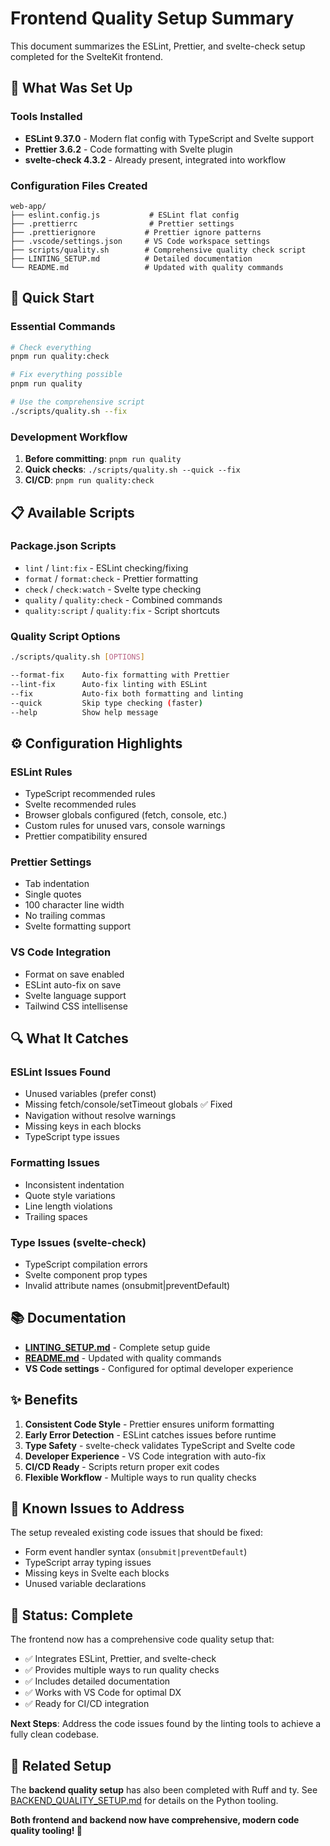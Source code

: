 # Frontend Quality Setup Summary

This document summarizes the ESLint, Prettier, and svelte-check setup completed for the SvelteKit frontend.

## 🎯 What Was Set Up

### Tools Installed
- **ESLint 9.37.0** - Modern flat config with TypeScript and Svelte support
- **Prettier 3.6.2** - Code formatting with Svelte plugin
- **svelte-check 4.3.2** - Already present, integrated into workflow

### Configuration Files Created
```
web-app/
├── eslint.config.js           # ESLint flat config
├── .prettierrc                # Prettier settings
├── .prettierignore           # Prettier ignore patterns
├── .vscode/settings.json     # VS Code workspace settings
├── scripts/quality.sh        # Comprehensive quality check script
├── LINTING_SETUP.md          # Detailed documentation
└── README.md                 # Updated with quality commands
```

## 🚀 Quick Start

### Essential Commands
```bash
# Check everything
pnpm run quality:check

# Fix everything possible
pnpm run quality

# Use the comprehensive script
./scripts/quality.sh --fix
```

### Development Workflow
1. **Before committing**: `pnpm run quality`
2. **Quick checks**: `./scripts/quality.sh --quick --fix`
3. **CI/CD**: `pnpm run quality:check`

## 📋 Available Scripts

### Package.json Scripts
- `lint` / `lint:fix` - ESLint checking/fixing
- `format` / `format:check` - Prettier formatting
- `check` / `check:watch` - Svelte type checking
- `quality` / `quality:check` - Combined commands
- `quality:script` / `quality:fix` - Script shortcuts

### Quality Script Options
```bash
./scripts/quality.sh [OPTIONS]

--format-fix    Auto-fix formatting with Prettier
--lint-fix      Auto-fix linting with ESLint  
--fix           Auto-fix both formatting and linting
--quick         Skip type checking (faster)
--help          Show help message
```

## ⚙️ Configuration Highlights

### ESLint Rules
- TypeScript recommended rules
- Svelte recommended rules  
- Browser globals configured (fetch, console, etc.)
- Custom rules for unused vars, console warnings
- Prettier compatibility ensured

### Prettier Settings
- Tab indentation
- Single quotes
- 100 character line width
- No trailing commas
- Svelte formatting support

### VS Code Integration
- Format on save enabled
- ESLint auto-fix on save
- Svelte language support
- Tailwind CSS intellisense

## 🔍 What It Catches

### ESLint Issues Found
- Unused variables (prefer const)
- Missing fetch/console/setTimeout globals ✅ Fixed
- Navigation without resolve warnings
- Missing keys in each blocks
- TypeScript type issues

### Formatting Issues
- Inconsistent indentation
- Quote style variations
- Line length violations
- Trailing spaces

### Type Issues (svelte-check)
- TypeScript compilation errors
- Svelte component prop types
- Invalid attribute names (onsubmit|preventDefault)

## 📚 Documentation

- **[LINTING_SETUP.md](web-app/LINTING_SETUP.md)** - Complete setup guide
- **[README.md](web-app/README.md)** - Updated with quality commands
- **VS Code settings** - Configured for optimal developer experience

## ✨ Benefits

1. **Consistent Code Style** - Prettier ensures uniform formatting
2. **Early Error Detection** - ESLint catches issues before runtime
3. **Type Safety** - svelte-check validates TypeScript and Svelte code
4. **Developer Experience** - VS Code integration with auto-fix
5. **CI/CD Ready** - Scripts return proper exit codes
6. **Flexible Workflow** - Multiple ways to run quality checks

## 🚨 Known Issues to Address

The setup revealed existing code issues that should be fixed:
- Form event handler syntax (`onsubmit|preventDefault`)
- TypeScript array typing issues
- Missing keys in Svelte each blocks
- Unused variable declarations

## 🎉 Status: Complete

The frontend now has a comprehensive code quality setup that:
- ✅ Integrates ESLint, Prettier, and svelte-check
- ✅ Provides multiple ways to run quality checks
- ✅ Includes detailed documentation
- ✅ Works with VS Code for optimal DX
- ✅ Ready for CI/CD integration

**Next Steps**: Address the code issues found by the linting tools to achieve a fully clean codebase.

## 🔗 Related Setup

The **backend quality setup** has also been completed with Ruff and ty. See [BACKEND_QUALITY_SETUP.md](BACKEND_QUALITY_SETUP.md) for details on the Python tooling.

**Both frontend and backend now have comprehensive, modern code quality tooling! 🎉**